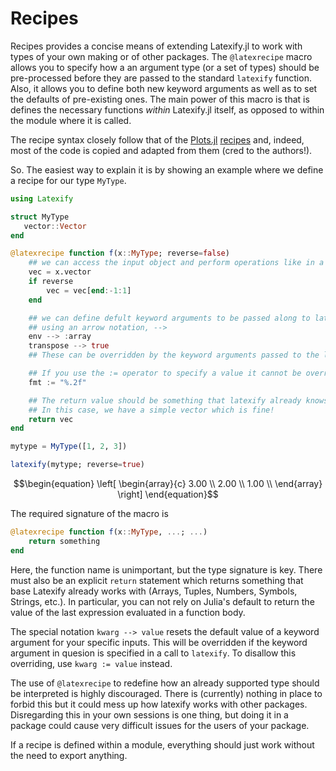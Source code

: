 
# Recipes

Recipes provides a concise means of extending Latexify.jl to work with types of your own making or of other packages. The `@latexrecipe` macro allows you to specify how a an argument type (or a set of types) should be pre-processed before they are passed to the standard `latexify` function. Also, it allows you to define both new keyword arguments as well as to set the defaults of pre-existing ones. The main power of this macro is that is defines the necessary functions *within* Latexify.jl itself, as opposed to within the module where it is called. 


The recipe syntax closely follow that of the [Plots.jl](https://github.com/JuliaPlots/Plots.jl) [recipes](https://github.com/JuliaPlots/RecipesBase.jl) and, indeed, most of the code is copied and adapted from them (cred to the authors!). 



So. The easiest way to explain it is by showing an example where we define a recipe for our type `MyType`. 

```julia
using Latexify

struct MyType 
   vector::Vector
end
```

```julia
@latexrecipe function f(x::MyType; reverse=false)
    ## we can access the input object and perform operations like in a normal function.
    vec = x.vector
    if reverse
        vec = vec[end:-1:1]
    end

    ## we can define defult keyword arguments to be passed along to latexify 
    ## using an arrow notation, --> 
    env --> :array
    transpose --> true
    ## These can be overridden by the keyword arguments passed to the latexify function.

    ## If you use the := operator to specify a value it cannot be overridden.
    fmt := "%.2f"

    ## The return value should be something that latexify already knows how to work with.
    ## In this case, we have a simple vector which is fine!
    return vec
end
```

```julia
mytype = MyType([1, 2, 3])

latexify(mytype; reverse=true)
```

```math
\begin{equation}
\left[
\begin{array}{c}
3.00 \\
2.00 \\
1.00 \\
\end{array}
\right]
\end{equation}
```

The required signature of the macro is
```julia
@latexrecipe function f(x::MyType, ...; ...)
    return something
end
```

Here, the function name is unimportant, but the type signature is key. 
There must also be an explicit `return` statement which returns something that 
base Latexify already works with (Arrays, Tuples, Numbers, Symbols, Strings, etc.).
In particular, you can not rely on Julia's default to return the value of the 
last expression evaluated in a function body.

The special notation `kwarg --> value` resets the default value of a keyword argument for your specific inputs. This will be overridden if the keyword argument in quesion is specified in a call to `latexify`. 
To disallow this overriding, use `kwarg := value` instead.

The use of `@latexrecipe` to redefine how an already supported type should be interpreted is highly discouraged. There is (currently) nothing in place to forbid this but it could mess up how latexify works with other packages. Disregarding this in your own sessions is one thing, but doing it in a package could cause very difficult issues for the users of your package. 


If a recipe is defined within a module, everything should just work without the need to export anything. 
